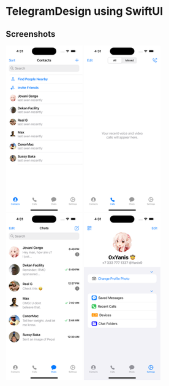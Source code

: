 # TelegramDesign using SwiftUI

## Screenshots

<html>
 <body>
  <p>
    <img src="screenshots/1.png" width="200">
    <img src="screenshots/2.png" width="200">
    <img src="screenshots/3.png" width="200">
    <img src="screenshots/4.png" width="200">
  </p>
 </body>
</html>
